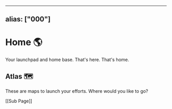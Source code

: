 

---
alias: ["000"]
---
# Home 🌎
Your launchpad and home base. That's here. That's home.

## Atlas 🗺
These are maps to launch your efforts. Where would you like to go?


[[Sub Page]]
